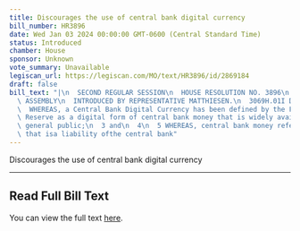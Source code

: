 ```yaml
---
title: Discourages the use of central bank digital currency
bill_number: HR3896
date: Wed Jan 03 2024 00:00:00 GMT-0600 (Central Standard Time)
status: Introduced
chamber: House
sponsor: Unknown
vote_summary: Unavailable
legiscan_url: https://legiscan.com/MO/text/HR3896/id/2869184
draft: false
bill_text: "|\n  SECOND REGULAR SESSION\n  HOUSE RESOLUTION NO. 3896\n  102ND GENERAL\
  \ ASSEMBLY\n  INTRODUCED BY REPRESENTATIVE MATTHIESEN.\n  3069H.01I DANARADEMANMILLER,ChiefClerk\n\
  \  WHEREAS, a Central Bank Digital Currency has been defined by the Federal\n  2\
  \ Reserve as a digital form of central bank money that is widely available to the\
  \ general public;\n  3 and\n  4\n  5 WHEREAS, central bank money refers to money\
  \ that isa liability ofthe central bank"
---
```

Discourages the use of central bank digital currency

---

## Read Full Bill Text

You can view the full text [here](https://legiscan.com/MO/text/HR3896/id/2869184).
